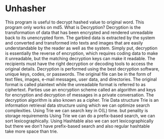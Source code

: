 # Unhasher
This program is useful to decrypt hashed value to original word.
This program only works on md5.
What is Decryption?
Decryption is the transformation of data that has been encrypted and rendered unreadable back to its unencrypted form. The garbled data is extracted by the system and converted and transformed into texts and images that are easily understandable by the reader as well as the system. Simply put, decryption is essentially the reverse of encryption, which requires coding data to make it unreadable, but the matching decryption keys can make it readable.
The recipients must have the right decryption or decoding tools to access the original details. Decryption is performed using the best decryption software, unique keys, codes, or passwords. The original file can be in the form of text files, images, e-mail messages, user data, and directories.
The original format is called plaintext while the unreadable format is referred to as ciphertext. Parties use an encryption scheme called an algorithm and keys for encryption and decryption of messages in a private conversation. The decryption algorithm is also known as a cipher.
Trie Data structure
Trie is an information retrieval data structure using which we can optimize search complexities.
Using Trie we can search key in O(L) time. but penality is storage requirements
Using Trie we can do a prefix-based search, we can sort lexicographically.
Using Hashtable also we can sort lexicographically but there we don't have prefix-based search and also regular hashtable take more space than trie.
